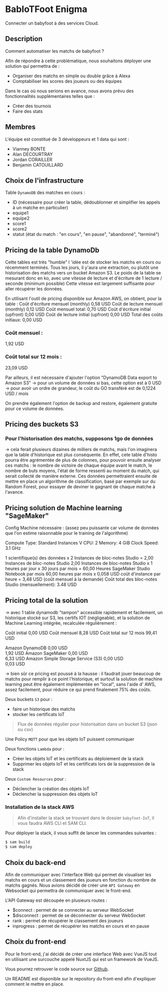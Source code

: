 # BabIoTFoot Enigma

Connecter un babyfoot à des services Cloud.

## Description

Comment automatiser les matchs de babyfoot ?

Afin de répondre à cette problématique, nous souhaitons déployer une solution qui permettra de :

  - Organiser des matchs en simple ou double grâce à Alexa
  - Comptabiliser les scores des joueurs ou des équipes


Dans le cas où nous serions en avance, nous avons prévu des fonctionnalités supplémentaires telles que : 

  - Créer des tournois
  - Faire des stats

## Membres

L'équipe est constitué de 3 développeurs et 1 data qui sont : 

- Vianney BONTE
- Alan DECOURTRAY
- Jordan CORAILLER
- Benjamin CATOUILLARD

## Choix de l'infrastructure

Table `DynamoDB` des matches en cours :

- ID (nécessaire pour créer la table, dédoublonner et simplifier les appels à un matche en particulier)
- equipe1
- equipe2 
- score1
- score2 
- statut (état du match : "en cours", "en pause", "abandonné", "terminé")

## Pricing de la table DynamoDb
Cette tables est très "humble" l 'idée est de stocker les matchs en cours ou récemment terminés.
Tous les jours, il y'aura une extraction, ou plutôt une historisation des matchs vers un bucket Amazon S3.
Le poids de la table se mesurant donc en ko, avec une vitesse de lecture et d'écriture de 1 lecture / seconde (minimum possible)
Cette vitesse est largement suffisante pour aller récupérer les données.

En utilisant l'outil de pricing disponible sur Amazon AWS, on obtient, pour la table :
Coût d'écriture mensuel (monthly)
0,58 USD
Coût de lecture mensuel (monthly)
0,12 USD
Coût mensuel total:
0,70 USD
Coût d'écriture initial (upfront)
0,00 USD
Coût de lecture initial (upfront)
0,00 USD
Total des coûts initiaux:
0,00 USD
### Coût mensuel :
1,92 USD
### Coût total sur 12 mois :
23,09 USD

Par ailleurs, il est nécessaire d'ajouter l'option "DynamoDB Data export to Amazon S3"
-> pour un volume de données si bas, cette option est à 0 USD
-> pour avoir un ordre de grandeur, le coût du GO transféré est de  0,1224 USD / mois

On prendre également l'option de backup and restore, également gratuite pour ce volume de données.

## Pricing des buckets S3

### Pour l'historisation des matchs, supposons 1go de données
-> cela ferait plusieurs dizaines de milliers de matchs, mais l'on imaginera que la table d'historique est plus conséquente.
En effet, cete table d'histo pourra être agrémentée de plus de colonnes, pour pouvoir ensuite analyser ces matchs : le nombre de victoire de chaque équipe avant le match, le nombre de buts moyens, l'état de forme ressenti au moment du match, qui serait collecté de manière externe. Ces données permettraient ensuite de mettre en place un algorithme de classification, basé par exemple sur du Random Forest, pour essayer de deviner le gagnant de chaque matche à l'avance.

## Pricing solution de Machine learning "SageMaker"

Config Machine nécessaire : (assez peu puissante car volume de données que l'on estime raisonnable pour le training de l'algorithme)

Compute Type: Standard Instances
V CPU: 2
Memory: 4 GiB
Clock Speed: 3.1 GHz

1 scientifique(s) des données x 2 Instances de bloc-notes Studio = 2,00 Instances de bloc-notes Studio
2,00 Instances de bloc-notes Studio x 1 heures par jour x 30 jours par mois = 60,00 Heures SageMaker Studio Notebook par mois
60,00 heures par mois x 0,058 USD coût d'instance par heure = 3,48 USD (coût mensuel à la demande)
Coût total des bloc-notes Studio (mensuellement): 3.48 USD


## Pricing total de la solution
-> avec 1 table dynamodb "tampon" accessible rapidement et facilement, un historique stocké sur S3, les certifs IOT (négligeable), et la solution de Machine Learning intégrée, recalculée régulièrement :

Coût initial
0,00 USD
Coût mensuel
8,28 USD
Coût total sur 12 mois
99,41 USD


Amazon DynamoDB	0,00 USD	
1,92 USD
Amazon SageMaker	0,00 USD	
6,33 USD
Amazon Simple Storage Service (S3)	0,00 USD	
0,03 USD

-> bien sûr ce pricing est poussé à la hausse : il faudrait jouer beaucoup de matchs pour remplir à ce point l'historique, et surtout la solution de machine learning peut être également implémentée en "local", sans l'aide d' AWS, assez facilement, pour réduire ce qui prend finalement 75% des coûts.



Deux buckets `S3` pour :

  - faire un historique des matchs
  - stocker les certificats IoT

> Flux de données régulier pour historisation dans un bucket S3 (json ou csv)




Une Policy `MQTT` pour que les objets IoT puissent communiquer 

Deux fonctions `Lambda` pour :

 - Créer les objets IoT et les certificats au déploiement de la stack
 - Supprimer les objets IoT et les certificats lors de la suppression de la stack

 Deux `Custom Resources` pour :

  - Déclencher la création des objets IoT
  - Déclencher la suppression des objets IoT

### Installation de la stack AWS

> Afin d'installer la stack se trouvant dans le dossier `babyfoot-IoT`, il vous faudra AWS CLI et SAM CLI.

Pour déployer la stack, il vous suffit de lancer les commandes suivantes :

```bash
$ sam build
$ sam deploy
```

## Choix du back-end 

Afin de communiquer avec l'interface Web qui permet de visualiser les matchs en cours et un classement des joueurs en fonction du nombre de matchs gagnés.
Nous avions décidé de créer une `API Gateway` en Websocket qui permettra de communiquer avec le front-end.

L'API Gateway est découpée en plusieurs routes :

  - $connect : permet de se connecter au serveur WebSocket
  - $disconnect : permet de se déconnecter du serveur WebSocket
  - rank : permet de récupérer le classement des joueurs
  - inprogress : permet de récupérer les matchs en cours et en pause

## Choix du front-end

Pour le front-end, j'ai décidé de créer une interface Web avec VueJS tout en utilisant une surcouche appelé NuxtJS qui est un framework de VueJS.

Vous pourrez retrouver le code source sur [Github](https://github.com/bcatouillard/babIOTfootWeb).

Un README est disponible sur le repository du front-end afin d'expliquer comment le mettre en place.
